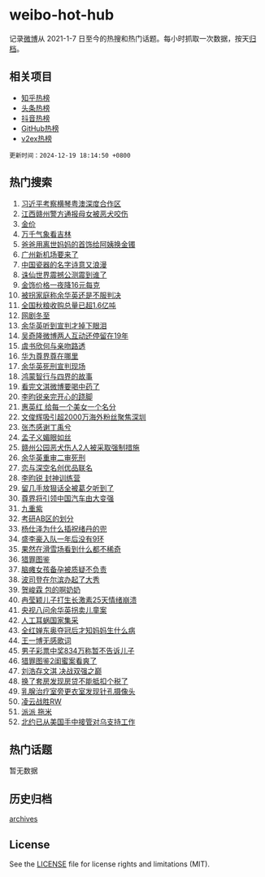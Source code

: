 # weibo-hot-hub

记录[微博](https://www.weibo.com)从 2021-1-7 日至今的热搜和热门话题。每小时抓取一次数据，按天[归档](archives)。

## 相关项目

- [知乎热榜](https://github.com/lonnyzhang423/zhihu-hot-hub)
- [头条热榜](https://github.com/lonnyzhang423/toutiao-hot-hub)
- [抖音热榜](https://github.com/lonnyzhang423/douyin-hot-hub)
- [GitHub热榜](https://github.com/lonnyzhang423/github-hot-hub)
- [v2ex热榜](https://github.com/lonnyzhang423/v2ex-hot-hub)


`更新时间：2024-12-19 18:14:50 +0800`

## 热门搜索

1. [习近平考察横琴粤澳深度合作区](https://m.weibo.cn/search?containerid=100103type%3D1%26t%3D10%26q%3D%23%E4%B9%A0%E8%BF%91%E5%B9%B3%E8%80%83%E5%AF%9F%E6%A8%AA%E7%90%B4%E7%B2%A4%E6%BE%B3%E6%B7%B1%E5%BA%A6%E5%90%88%E4%BD%9C%E5%8C%BA%23&stream_entry_id=51&isnewpage=1&extparam=seat%3D1%26cate%3D10103%26pos%3D0%26filter_type%3Drealtimehot%26q%3D%2523%25E4%25B9%25A0%25E8%25BF%2591%25E5%25B9%25B3%25E8%2580%2583%25E5%25AF%259F%25E6%25A8%25AA%25E7%2590%25B4%25E7%25B2%25A4%25E6%25BE%25B3%25E6%25B7%25B1%25E5%25BA%25A6%25E5%2590%2588%25E4%25BD%259C%25E5%258C%25BA%2523%26dgr%3D0%26stream_entry_id%3D51%26c_type%3D51%26display_time%3D1734603289%26pre_seqid%3D173460328901303689239145)
1. [江西赣州警方通报母女被恶犬咬伤](https://m.weibo.cn/search?containerid=100103type%3D1%26t%3D10%26q%3D%23%E6%B1%9F%E8%A5%BF%E8%B5%A3%E5%B7%9E%E8%AD%A6%E6%96%B9%E9%80%9A%E6%8A%A5%E6%AF%8D%E5%A5%B3%E8%A2%AB%E6%81%B6%E7%8A%AC%E5%92%AC%E4%BC%A4%23&stream_entry_id=31&isnewpage=1&extparam=seat%3D1%26cate%3D5001%26stream_entry_id%3D31%26lcate%3D5001%26band_rank%3D1%26realpos%3D1%26pos%3D0%26filter_type%3Drealtimehot%26q%3D%2523%25E6%25B1%259F%25E8%25A5%25BF%25E8%25B5%25A3%25E5%25B7%259E%25E8%25AD%25A6%25E6%2596%25B9%25E9%2580%259A%25E6%258A%25A5%25E6%25AF%258D%25E5%25A5%25B3%25E8%25A2%25AB%25E6%2581%25B6%25E7%258A%25AC%25E5%2592%25AC%25E4%25BC%25A4%2523%26dgr%3D0%26flag%3D1%26c_type%3D31%26display_time%3D1734603289%26pre_seqid%3D173460328901303689239145)
1. [金价](https://m.weibo.cn/search?containerid=100103type%3D1%26t%3D10%26q%3D%E9%87%91%E4%BB%B7&stream_entry_id=31&isnewpage=1&extparam=seat%3D1%26cate%3D5001%26stream_entry_id%3D31%26lcate%3D5001%26band_rank%3D2%26realpos%3D2%26pos%3D1%26filter_type%3Drealtimehot%26q%3D%25E9%2587%2591%25E4%25BB%25B7%26dgr%3D0%26flag%3D0%26c_type%3D31%26display_time%3D1734603289%26pre_seqid%3D173460328901303689239145)
1. [万千气象看吉林](https://m.weibo.cn/search?containerid=100103type%3D1%26t%3D10%26q%3D%23%E4%B8%87%E5%8D%83%E6%B0%94%E8%B1%A1%E7%9C%8B%E5%90%89%E6%9E%97%23&stream_entry_id=31&isnewpage=1&extparam=seat%3D1%26cate%3D5001%26stream_entry_id%3D31%26lcate%3D5001%26band_rank%3D3%26realpos%3D3%26pos%3D2%26filter_type%3Drealtimehot%26q%3D%2523%25E4%25B8%2587%25E5%258D%2583%25E6%25B0%2594%25E8%25B1%25A1%25E7%259C%258B%25E5%2590%2589%25E6%259E%2597%2523%26dgr%3D0%26flag%3D0%26c_type%3D31%26display_time%3D1734603289%26pre_seqid%3D173460328901303689239145)
1. [爸爸用离世妈妈的首饰给阿姨换金镯](https://m.weibo.cn/search?containerid=100103type%3D1%26t%3D10%26q%3D%23%E7%88%B8%E7%88%B8%E7%94%A8%E7%A6%BB%E4%B8%96%E5%A6%88%E5%A6%88%E7%9A%84%E9%A6%96%E9%A5%B0%E7%BB%99%E9%98%BF%E5%A7%A8%E6%8D%A2%E9%87%91%E9%95%AF%23&stream_entry_id=31&isnewpage=1&extparam=seat%3D1%26cate%3D5001%26stream_entry_id%3D31%26lcate%3D5001%26band_rank%3D4%26realpos%3D4%26pos%3D3%26filter_type%3Drealtimehot%26q%3D%2523%25E7%2588%25B8%25E7%2588%25B8%25E7%2594%25A8%25E7%25A6%25BB%25E4%25B8%2596%25E5%25A6%2588%25E5%25A6%2588%25E7%259A%2584%25E9%25A6%2596%25E9%25A5%25B0%25E7%25BB%2599%25E9%2598%25BF%25E5%25A7%25A8%25E6%258D%25A2%25E9%2587%2591%25E9%2595%25AF%2523%26dgr%3D0%26flag%3D2%26c_type%3D31%26display_time%3D1734603289%26pre_seqid%3D173460328901303689239145)
1. [广州新机场要来了](https://m.weibo.cn/search?containerid=100103type%3D1%26t%3D10%26q%3D%23%E5%B9%BF%E5%B7%9E%E6%96%B0%E6%9C%BA%E5%9C%BA%E8%A6%81%E6%9D%A5%E4%BA%86%23&stream_entry_id=31&isnewpage=1&extparam=seat%3D1%26cate%3D5001%26stream_entry_id%3D31%26lcate%3D5001%26band_rank%3D5%26realpos%3D5%26pos%3D4%26filter_type%3Drealtimehot%26q%3D%2523%25E5%25B9%25BF%25E5%25B7%259E%25E6%2596%25B0%25E6%259C%25BA%25E5%259C%25BA%25E8%25A6%2581%25E6%259D%25A5%25E4%25BA%2586%2523%26dgr%3D0%26flag%3D0%26c_type%3D31%26display_time%3D1734603289%26pre_seqid%3D173460328901303689239145)
1. [中国瓷器的名字诗意又浪漫](https://m.weibo.cn/search?containerid=100103type%3D1%26t%3D10%26q%3D%23%E4%B8%AD%E5%9B%BD%E7%93%B7%E5%99%A8%E7%9A%84%E5%90%8D%E5%AD%97%E8%AF%97%E6%84%8F%E5%8F%88%E6%B5%AA%E6%BC%AB%23&stream_entry_id=31&isnewpage=1&extparam=seat%3D1%26cate%3D5001%26stream_entry_id%3D31%26lcate%3D5001%26band_rank%3D6%26realpos%3D6%26pos%3D5%26filter_type%3Drealtimehot%26q%3D%2523%25E4%25B8%25AD%25E5%259B%25BD%25E7%2593%25B7%25E5%2599%25A8%25E7%259A%2584%25E5%2590%258D%25E5%25AD%2597%25E8%25AF%2597%25E6%2584%258F%25E5%258F%2588%25E6%25B5%25AA%25E6%25BC%25AB%2523%26dgr%3D0%26flag%3D1%26c_type%3D31%26display_time%3D1734603289%26pre_seqid%3D173460328901303689239145)
1. [诛仙世界震撼公测震到谁了](https://m.weibo.cn/search?containerid=100103type%3D1%26t%3D10%26q%3D%23%E8%AF%9B%E4%BB%99%E4%B8%96%E7%95%8C%E9%9C%87%E6%92%BC%E5%85%AC%E6%B5%8B%E9%9C%87%E5%88%B0%E8%B0%81%E4%BA%86%23&stream_entry_id=31&isnewpage=1&extparam=seat%3D1%26topic_ad%3D1%26band_rank%3D7%26stream_entry_id%3D31%26lcate%3D5001%26c_type%3D31%26is_ad_pos%3D1%26pos%3D6%26filter_type%3Drealtimehot%26q%3D%2523%25E8%25AF%259B%25E4%25BB%2599%25E4%25B8%2596%25E7%2595%258C%25E9%259C%2587%25E6%2592%25BC%25E5%2585%25AC%25E6%25B5%258B%25E9%259C%2587%25E5%2588%25B0%25E8%25B0%2581%25E4%25BA%2586%2523%26dgr%3D0%26cate%3D5001%26adid%3D268346%26display_time%3D1734603289%26pre_seqid%3D173460328901303689239145)
1. [金饰价格一夜降16元每克](https://m.weibo.cn/search?containerid=100103type%3D1%26t%3D10%26q%3D%23%E9%87%91%E9%A5%B0%E4%BB%B7%E6%A0%BC%E4%B8%80%E5%A4%9C%E9%99%8D16%E5%85%83%E6%AF%8F%E5%85%8B%23&stream_entry_id=31&isnewpage=1&extparam=seat%3D1%26cate%3D5001%26stream_entry_id%3D31%26lcate%3D5001%26band_rank%3D7%26realpos%3D7%26pos%3D7%26filter_type%3Drealtimehot%26q%3D%2523%25E9%2587%2591%25E9%25A5%25B0%25E4%25BB%25B7%25E6%25A0%25BC%25E4%25B8%2580%25E5%25A4%259C%25E9%2599%258D16%25E5%2585%2583%25E6%25AF%258F%25E5%2585%258B%2523%26dgr%3D0%26flag%3D0%26c_type%3D31%26display_time%3D1734603289%26pre_seqid%3D173460328901303689239145)
1. [被拐家庭称余华英还是不服判决](https://m.weibo.cn/search?containerid=100103type%3D1%26t%3D10%26q%3D%23%E8%A2%AB%E6%8B%90%E5%AE%B6%E5%BA%AD%E7%A7%B0%E4%BD%99%E5%8D%8E%E8%8B%B1%E8%BF%98%E6%98%AF%E4%B8%8D%E6%9C%8D%E5%88%A4%E5%86%B3%23&stream_entry_id=31&isnewpage=1&extparam=seat%3D1%26cate%3D5001%26stream_entry_id%3D31%26lcate%3D5001%26band_rank%3D8%26realpos%3D8%26pos%3D8%26filter_type%3Drealtimehot%26q%3D%2523%25E8%25A2%25AB%25E6%258B%2590%25E5%25AE%25B6%25E5%25BA%25AD%25E7%25A7%25B0%25E4%25BD%2599%25E5%258D%258E%25E8%258B%25B1%25E8%25BF%2598%25E6%2598%25AF%25E4%25B8%258D%25E6%259C%258D%25E5%2588%25A4%25E5%2586%25B3%2523%26dgr%3D0%26flag%3D1%26c_type%3D31%26display_time%3D1734603289%26pre_seqid%3D173460328901303689239145)
1. [全国秋粮收购总量已超1.6亿吨](https://m.weibo.cn/search?containerid=100103type%3D1%26t%3D10%26q%3D%23%E5%85%A8%E5%9B%BD%E7%A7%8B%E7%B2%AE%E6%94%B6%E8%B4%AD%E6%80%BB%E9%87%8F%E5%B7%B2%E8%B6%851.6%E4%BA%BF%E5%90%A8%23&stream_entry_id=31&isnewpage=1&extparam=seat%3D1%26cate%3D5001%26stream_entry_id%3D31%26lcate%3D5001%26band_rank%3D9%26realpos%3D9%26pos%3D9%26filter_type%3Drealtimehot%26q%3D%2523%25E5%2585%25A8%25E5%259B%25BD%25E7%25A7%258B%25E7%25B2%25AE%25E6%2594%25B6%25E8%25B4%25AD%25E6%2580%25BB%25E9%2587%258F%25E5%25B7%25B2%25E8%25B6%25851.6%25E4%25BA%25BF%25E5%2590%25A8%2523%26dgr%3D0%26flag%3D1%26c_type%3D31%26display_time%3D1734603289%26pre_seqid%3D173460328901303689239145)
1. [网剧冬至](https://m.weibo.cn/search?containerid=100103type%3D1%26t%3D10%26q%3D%E7%BD%91%E5%89%A7%E5%86%AC%E8%87%B3&stream_entry_id=31&isnewpage=1&extparam=seat%3D1%26cate%3D5001%26stream_entry_id%3D31%26lcate%3D5001%26band_rank%3D10%26realpos%3D10%26pos%3D10%26filter_type%3Drealtimehot%26q%3D%25E7%25BD%2591%25E5%2589%25A7%25E5%2586%25AC%25E8%2587%25B3%26dgr%3D0%26flag%3D0%26c_type%3D31%26display_time%3D1734603289%26pre_seqid%3D173460328901303689239145)
1. [余华英听到宣判才掉下眼泪](https://m.weibo.cn/search?containerid=100103type%3D1%26t%3D10%26q%3D%23%E4%BD%99%E5%8D%8E%E8%8B%B1%E5%90%AC%E5%88%B0%E5%AE%A3%E5%88%A4%E6%89%8D%E6%8E%89%E4%B8%8B%E7%9C%BC%E6%B3%AA%23&stream_entry_id=31&isnewpage=1&extparam=seat%3D1%26cate%3D5001%26stream_entry_id%3D31%26lcate%3D5001%26band_rank%3D11%26realpos%3D11%26pos%3D11%26filter_type%3Drealtimehot%26q%3D%2523%25E4%25BD%2599%25E5%258D%258E%25E8%258B%25B1%25E5%2590%25AC%25E5%2588%25B0%25E5%25AE%25A3%25E5%2588%25A4%25E6%2589%258D%25E6%258E%2589%25E4%25B8%258B%25E7%259C%25BC%25E6%25B3%25AA%2523%26dgr%3D0%26flag%3D2%26c_type%3D31%26display_time%3D1734603289%26pre_seqid%3D173460328901303689239145)
1. [吴奇隆微博两人互动还停留在19年](https://m.weibo.cn/search?containerid=100103type%3D1%26t%3D10%26q%3D%23%E5%90%B4%E5%A5%87%E9%9A%86%E5%BE%AE%E5%8D%9A%E4%B8%A4%E4%BA%BA%E4%BA%92%E5%8A%A8%E8%BF%98%E5%81%9C%E7%95%99%E5%9C%A819%E5%B9%B4%23&stream_entry_id=31&isnewpage=1&extparam=seat%3D1%26cate%3D5001%26stream_entry_id%3D31%26lcate%3D5001%26band_rank%3D12%26realpos%3D12%26pos%3D12%26filter_type%3Drealtimehot%26q%3D%2523%25E5%2590%25B4%25E5%25A5%2587%25E9%259A%2586%25E5%25BE%25AE%25E5%258D%259A%25E4%25B8%25A4%25E4%25BA%25BA%25E4%25BA%2592%25E5%258A%25A8%25E8%25BF%2598%25E5%2581%259C%25E7%2595%2599%25E5%259C%25A819%25E5%25B9%25B4%2523%26dgr%3D0%26flag%3D2%26c_type%3D31%26display_time%3D1734603289%26pre_seqid%3D173460328901303689239145)
1. [虞书欣何与亲吻路透](https://m.weibo.cn/search?containerid=100103type%3D1%26t%3D10%26q%3D%23%E8%99%9E%E4%B9%A6%E6%AC%A3%E4%BD%95%E4%B8%8E%E4%BA%B2%E5%90%BB%E8%B7%AF%E9%80%8F%23&stream_entry_id=31&isnewpage=1&extparam=seat%3D1%26cate%3D5001%26stream_entry_id%3D31%26lcate%3D5001%26band_rank%3D13%26realpos%3D13%26pos%3D13%26filter_type%3Drealtimehot%26q%3D%2523%25E8%2599%259E%25E4%25B9%25A6%25E6%25AC%25A3%25E4%25BD%2595%25E4%25B8%258E%25E4%25BA%25B2%25E5%2590%25BB%25E8%25B7%25AF%25E9%2580%258F%2523%26dgr%3D0%26flag%3D1%26c_type%3D31%26display_time%3D1734603289%26pre_seqid%3D173460328901303689239145)
1. [华为尊界尊在哪里](https://m.weibo.cn/search?containerid=100103type%3D1%26t%3D10%26q%3D%23%E5%8D%8E%E4%B8%BA%E5%B0%8A%E7%95%8C%E5%B0%8A%E5%9C%A8%E5%93%AA%E9%87%8C%23&stream_entry_id=31&isnewpage=1&extparam=seat%3D1%26band_rank%3D14%26c_type%3D31%26stream_entry_id%3D31%26lcate%3D5001%26cate%3D5001%26realpos%3D14%26pos%3D14%26filter_type%3Drealtimehot%26q%3D%2523%25E5%258D%258E%25E4%25B8%25BA%25E5%25B0%258A%25E7%2595%258C%25E5%25B0%258A%25E5%259C%25A8%25E5%2593%25AA%25E9%2587%258C%2523%26dgr%3D0%26flag%3D0%26adid%3D268997%26display_time%3D1734603289%26pre_seqid%3D173460328901303689239145)
1. [余华英死刑宣判现场](https://m.weibo.cn/search?containerid=100103type%3D1%26t%3D10%26q%3D%23%E4%BD%99%E5%8D%8E%E8%8B%B1%E6%AD%BB%E5%88%91%E5%AE%A3%E5%88%A4%E7%8E%B0%E5%9C%BA%23&stream_entry_id=31&isnewpage=1&extparam=seat%3D1%26cate%3D5001%26stream_entry_id%3D31%26lcate%3D5001%26band_rank%3D15%26realpos%3D15%26pos%3D15%26filter_type%3Drealtimehot%26q%3D%2523%25E4%25BD%2599%25E5%258D%258E%25E8%258B%25B1%25E6%25AD%25BB%25E5%2588%2591%25E5%25AE%25A3%25E5%2588%25A4%25E7%258E%25B0%25E5%259C%25BA%2523%26dgr%3D0%26flag%3D0%26c_type%3D31%26display_time%3D1734603289%26pre_seqid%3D173460328901303689239145)
1. [鸿蒙智行与四界的故事](https://m.weibo.cn/search?containerid=100103type%3D1%26t%3D10%26q%3D%23%E9%B8%BF%E8%92%99%E6%99%BA%E8%A1%8C%E4%B8%8E%E5%9B%9B%E7%95%8C%E7%9A%84%E6%95%85%E4%BA%8B%23&stream_entry_id=31&isnewpage=1&extparam=seat%3D1%26band_rank%3D16%26c_type%3D31%26stream_entry_id%3D31%26lcate%3D5001%26cate%3D5001%26realpos%3D16%26pos%3D16%26filter_type%3Drealtimehot%26q%3D%2523%25E9%25B8%25BF%25E8%2592%2599%25E6%2599%25BA%25E8%25A1%258C%25E4%25B8%258E%25E5%259B%259B%25E7%2595%258C%25E7%259A%2584%25E6%2595%2585%25E4%25BA%258B%2523%26dgr%3D0%26flag%3D0%26adid%3D269000%26display_time%3D1734603289%26pre_seqid%3D173460328901303689239145)
1. [看完文淇微博要喝中药了](https://m.weibo.cn/search?containerid=100103type%3D1%26t%3D10%26q%3D%E7%9C%8B%E5%AE%8C%E6%96%87%E6%B7%87%E5%BE%AE%E5%8D%9A%E8%A6%81%E5%96%9D%E4%B8%AD%E8%8D%AF%E4%BA%86&stream_entry_id=31&isnewpage=1&extparam=seat%3D1%26cate%3D5001%26stream_entry_id%3D31%26lcate%3D5001%26band_rank%3D17%26realpos%3D17%26pos%3D17%26filter_type%3Drealtimehot%26q%3D%25E7%259C%258B%25E5%25AE%258C%25E6%2596%2587%25E6%25B7%2587%25E5%25BE%25AE%25E5%258D%259A%25E8%25A6%2581%25E5%2596%259D%25E4%25B8%25AD%25E8%258D%25AF%25E4%25BA%2586%26dgr%3D0%26flag%3D1%26c_type%3D31%26display_time%3D1734603289%26pre_seqid%3D173460328901303689239145)
1. [李昀锐亲完开心的跷脚](https://m.weibo.cn/search?containerid=100103type%3D1%26t%3D10%26q%3D%23%E6%9D%8E%E6%98%80%E9%94%90%E4%BA%B2%E5%AE%8C%E5%BC%80%E5%BF%83%E7%9A%84%E8%B7%B7%E8%84%9A%23&stream_entry_id=31&isnewpage=1&extparam=seat%3D1%26cate%3D5001%26stream_entry_id%3D31%26lcate%3D5001%26band_rank%3D18%26realpos%3D18%26pos%3D18%26filter_type%3Drealtimehot%26q%3D%2523%25E6%259D%258E%25E6%2598%2580%25E9%2594%2590%25E4%25BA%25B2%25E5%25AE%258C%25E5%25BC%2580%25E5%25BF%2583%25E7%259A%2584%25E8%25B7%25B7%25E8%2584%259A%2523%26dgr%3D0%26flag%3D0%26c_type%3D31%26display_time%3D1734603289%26pre_seqid%3D173460328901303689239145)
1. [惠英红 给每一个美女一个名分](https://m.weibo.cn/search?containerid=100103type%3D1%26t%3D10%26q%3D%E6%83%A0%E8%8B%B1%E7%BA%A2+%E7%BB%99%E6%AF%8F%E4%B8%80%E4%B8%AA%E7%BE%8E%E5%A5%B3%E4%B8%80%E4%B8%AA%E5%90%8D%E5%88%86&stream_entry_id=31&isnewpage=1&extparam=seat%3D1%26cate%3D5001%26stream_entry_id%3D31%26lcate%3D5001%26band_rank%3D19%26realpos%3D19%26pos%3D19%26filter_type%3Drealtimehot%26q%3D%25E6%2583%25A0%25E8%258B%25B1%25E7%25BA%25A2%2520%25E7%25BB%2599%25E6%25AF%258F%25E4%25B8%2580%25E4%25B8%25AA%25E7%25BE%258E%25E5%25A5%25B3%25E4%25B8%2580%25E4%25B8%25AA%25E5%2590%258D%25E5%2588%2586%26dgr%3D0%26flag%3D1%26c_type%3D31%26display_time%3D1734603289%26pre_seqid%3D173460328901303689239145)
1. [文俊辉吸引超2000万海外粉丝聚焦深圳](https://m.weibo.cn/search?containerid=100103type%3D1%26t%3D10%26q%3D%23%E6%96%87%E4%BF%8A%E8%BE%89%E5%90%B8%E5%BC%95%E8%B6%852000%E4%B8%87%E6%B5%B7%E5%A4%96%E7%B2%89%E4%B8%9D%E8%81%9A%E7%84%A6%E6%B7%B1%E5%9C%B3%23&stream_entry_id=31&isnewpage=1&extparam=seat%3D1%26cate%3D5001%26stream_entry_id%3D31%26lcate%3D5001%26band_rank%3D20%26realpos%3D20%26pos%3D20%26filter_type%3Drealtimehot%26q%3D%2523%25E6%2596%2587%25E4%25BF%258A%25E8%25BE%2589%25E5%2590%25B8%25E5%25BC%2595%25E8%25B6%25852000%25E4%25B8%2587%25E6%25B5%25B7%25E5%25A4%2596%25E7%25B2%2589%25E4%25B8%259D%25E8%2581%259A%25E7%2584%25A6%25E6%25B7%25B1%25E5%259C%25B3%2523%26dgr%3D0%26flag%3D1%26c_type%3D31%26display_time%3D1734603289%26pre_seqid%3D173460328901303689239145)
1. [张杰感谢丁禹兮](https://m.weibo.cn/search?containerid=100103type%3D1%26t%3D10%26q%3D%23%E5%BC%A0%E6%9D%B0%E6%84%9F%E8%B0%A2%E4%B8%81%E7%A6%B9%E5%85%AE%23&stream_entry_id=31&isnewpage=1&extparam=seat%3D1%26cate%3D5001%26stream_entry_id%3D31%26lcate%3D5001%26band_rank%3D21%26realpos%3D21%26pos%3D21%26filter_type%3Drealtimehot%26q%3D%2523%25E5%25BC%25A0%25E6%259D%25B0%25E6%2584%259F%25E8%25B0%25A2%25E4%25B8%2581%25E7%25A6%25B9%25E5%2585%25AE%2523%26dgr%3D0%26flag%3D0%26c_type%3D31%26display_time%3D1734603289%26pre_seqid%3D173460328901303689239145)
1. [孟子义媚眼如丝](https://m.weibo.cn/search?containerid=100103type%3D1%26t%3D10%26q%3D%E5%AD%9F%E5%AD%90%E4%B9%89%E5%AA%9A%E7%9C%BC%E5%A6%82%E4%B8%9D&stream_entry_id=31&isnewpage=1&extparam=seat%3D1%26cate%3D5001%26stream_entry_id%3D31%26lcate%3D5001%26band_rank%3D22%26realpos%3D22%26pos%3D22%26filter_type%3Drealtimehot%26q%3D%25E5%25AD%259F%25E5%25AD%2590%25E4%25B9%2589%25E5%25AA%259A%25E7%259C%25BC%25E5%25A6%2582%25E4%25B8%259D%26dgr%3D0%26flag%3D1%26c_type%3D31%26display_time%3D1734603289%26pre_seqid%3D173460328901303689239145)
1. [赣州公园恶犬伤人2人被采取强制措施](https://m.weibo.cn/search?containerid=100103type%3D1%26t%3D10%26q%3D%23%E8%B5%A3%E5%B7%9E%E5%85%AC%E5%9B%AD%E6%81%B6%E7%8A%AC%E4%BC%A4%E4%BA%BA2%E4%BA%BA%E8%A2%AB%E9%87%87%E5%8F%96%E5%BC%BA%E5%88%B6%E6%8E%AA%E6%96%BD%23&stream_entry_id=31&isnewpage=1&extparam=seat%3D1%26cate%3D5001%26stream_entry_id%3D31%26lcate%3D5001%26band_rank%3D23%26realpos%3D23%26pos%3D23%26filter_type%3Drealtimehot%26q%3D%2523%25E8%25B5%25A3%25E5%25B7%259E%25E5%2585%25AC%25E5%259B%25AD%25E6%2581%25B6%25E7%258A%25AC%25E4%25BC%25A4%25E4%25BA%25BA2%25E4%25BA%25BA%25E8%25A2%25AB%25E9%2587%2587%25E5%258F%2596%25E5%25BC%25BA%25E5%2588%25B6%25E6%258E%25AA%25E6%2596%25BD%2523%26dgr%3D0%26flag%3D1%26c_type%3D31%26display_time%3D1734603289%26pre_seqid%3D173460328901303689239145)
1. [余华英重审二审死刑](https://m.weibo.cn/search?containerid=100103type%3D1%26t%3D10%26q%3D%23%E4%BD%99%E5%8D%8E%E8%8B%B1%E9%87%8D%E5%AE%A1%E4%BA%8C%E5%AE%A1%E6%AD%BB%E5%88%91%23&stream_entry_id=31&isnewpage=1&extparam=seat%3D1%26cate%3D5001%26stream_entry_id%3D31%26lcate%3D5001%26band_rank%3D24%26realpos%3D24%26pos%3D24%26filter_type%3Drealtimehot%26q%3D%2523%25E4%25BD%2599%25E5%258D%258E%25E8%258B%25B1%25E9%2587%258D%25E5%25AE%25A1%25E4%25BA%258C%25E5%25AE%25A1%25E6%25AD%25BB%25E5%2588%2591%2523%26dgr%3D0%26flag%3D0%26c_type%3D31%26display_time%3D1734603289%26pre_seqid%3D173460328901303689239145)
1. [恋与深空名创优品联名](https://m.weibo.cn/search?containerid=100103type%3D1%26t%3D10%26q%3D%23%E6%81%8B%E4%B8%8E%E6%B7%B1%E7%A9%BA%E5%90%8D%E5%88%9B%E4%BC%98%E5%93%81%E8%81%94%E5%90%8D%23&stream_entry_id=31&isnewpage=1&extparam=seat%3D1%26cate%3D5001%26stream_entry_id%3D31%26lcate%3D5001%26band_rank%3D25%26realpos%3D25%26pos%3D25%26filter_type%3Drealtimehot%26q%3D%2523%25E6%2581%258B%25E4%25B8%258E%25E6%25B7%25B1%25E7%25A9%25BA%25E5%2590%258D%25E5%2588%259B%25E4%25BC%2598%25E5%2593%2581%25E8%2581%2594%25E5%2590%258D%2523%26dgr%3D0%26flag%3D1%26c_type%3D31%26display_time%3D1734603289%26pre_seqid%3D173460328901303689239145)
1. [李昀锐 封神训练营](https://m.weibo.cn/search?containerid=100103type%3D1%26t%3D10%26q%3D%E6%9D%8E%E6%98%80%E9%94%90+%E5%B0%81%E7%A5%9E%E8%AE%AD%E7%BB%83%E8%90%A5&stream_entry_id=31&isnewpage=1&extparam=seat%3D1%26cate%3D5001%26stream_entry_id%3D31%26lcate%3D5001%26band_rank%3D26%26realpos%3D26%26pos%3D26%26filter_type%3Drealtimehot%26q%3D%25E6%259D%258E%25E6%2598%2580%25E9%2594%2590%2520%25E5%25B0%2581%25E7%25A5%259E%25E8%25AE%25AD%25E7%25BB%2583%25E8%2590%25A5%26dgr%3D0%26flag%3D0%26c_type%3D31%26display_time%3D1734603289%26pre_seqid%3D173460328901303689239145)
1. [留几手放狠话全被葛夕听到了](https://m.weibo.cn/search?containerid=100103type%3D1%26t%3D10%26q%3D%23%E7%95%99%E5%87%A0%E6%89%8B%E6%94%BE%E7%8B%A0%E8%AF%9D%E5%85%A8%E8%A2%AB%E8%91%9B%E5%A4%95%E5%90%AC%E5%88%B0%E4%BA%86%23&stream_entry_id=31&isnewpage=1&extparam=seat%3D1%26cate%3D5001%26stream_entry_id%3D31%26lcate%3D5001%26band_rank%3D27%26realpos%3D27%26pos%3D27%26filter_type%3Drealtimehot%26q%3D%2523%25E7%2595%2599%25E5%2587%25A0%25E6%2589%258B%25E6%2594%25BE%25E7%258B%25A0%25E8%25AF%259D%25E5%2585%25A8%25E8%25A2%25AB%25E8%2591%259B%25E5%25A4%2595%25E5%2590%25AC%25E5%2588%25B0%25E4%25BA%2586%2523%26dgr%3D0%26flag%3D0%26c_type%3D31%26display_time%3D1734603289%26pre_seqid%3D173460328901303689239145)
1. [尊界将引领中国汽车由大变强](https://m.weibo.cn/search?containerid=100103type%3D1%26t%3D10%26q%3D%23%E5%B0%8A%E7%95%8C%E5%B0%86%E5%BC%95%E9%A2%86%E4%B8%AD%E5%9B%BD%E6%B1%BD%E8%BD%A6%E7%94%B1%E5%A4%A7%E5%8F%98%E5%BC%BA%23&stream_entry_id=31&isnewpage=1&extparam=seat%3D1%26band_rank%3D28%26c_type%3D31%26stream_entry_id%3D31%26lcate%3D5001%26cate%3D5001%26realpos%3D28%26pos%3D28%26filter_type%3Drealtimehot%26q%3D%2523%25E5%25B0%258A%25E7%2595%258C%25E5%25B0%2586%25E5%25BC%2595%25E9%25A2%2586%25E4%25B8%25AD%25E5%259B%25BD%25E6%25B1%25BD%25E8%25BD%25A6%25E7%2594%25B1%25E5%25A4%25A7%25E5%258F%2598%25E5%25BC%25BA%2523%26dgr%3D0%26flag%3D0%26adid%3D268999%26display_time%3D1734603289%26pre_seqid%3D173460328901303689239145)
1. [九重紫](https://m.weibo.cn/search?containerid=100103type%3D1%26t%3D10%26q%3D%E4%B9%9D%E9%87%8D%E7%B4%AB&stream_entry_id=31&isnewpage=1&extparam=seat%3D1%26cate%3D5001%26stream_entry_id%3D31%26lcate%3D5001%26band_rank%3D29%26realpos%3D29%26pos%3D29%26filter_type%3Drealtimehot%26q%3D%25E4%25B9%259D%25E9%2587%258D%25E7%25B4%25AB%26dgr%3D0%26flag%3D1%26c_type%3D31%26display_time%3D1734603289%26pre_seqid%3D173460328901303689239145)
1. [考研AB区的划分](https://m.weibo.cn/search?containerid=100103type%3D1%26t%3D10%26q%3D%23%E8%80%83%E7%A0%94AB%E5%8C%BA%E7%9A%84%E5%88%92%E5%88%86%23&stream_entry_id=31&isnewpage=1&extparam=seat%3D1%26cate%3D5001%26stream_entry_id%3D31%26lcate%3D5001%26band_rank%3D30%26realpos%3D30%26pos%3D30%26filter_type%3Drealtimehot%26q%3D%2523%25E8%2580%2583%25E7%25A0%2594AB%25E5%258C%25BA%25E7%259A%2584%25E5%2588%2592%25E5%2588%2586%2523%26dgr%3D0%26flag%3D1%26c_type%3D31%26display_time%3D1734603289%26pre_seqid%3D173460328901303689239145)
1. [杨仕泽为什么插祝绪丹的兜](https://m.weibo.cn/search?containerid=100103type%3D1%26t%3D10%26q%3D%23%E6%9D%A8%E4%BB%95%E6%B3%BD%E4%B8%BA%E4%BB%80%E4%B9%88%E6%8F%92%E7%A5%9D%E7%BB%AA%E4%B8%B9%E7%9A%84%E5%85%9C%23&stream_entry_id=31&isnewpage=1&extparam=seat%3D1%26cate%3D5001%26stream_entry_id%3D31%26lcate%3D5001%26band_rank%3D31%26realpos%3D31%26pos%3D31%26filter_type%3Drealtimehot%26q%3D%2523%25E6%259D%25A8%25E4%25BB%2595%25E6%25B3%25BD%25E4%25B8%25BA%25E4%25BB%2580%25E4%25B9%2588%25E6%258F%2592%25E7%25A5%259D%25E7%25BB%25AA%25E4%25B8%25B9%25E7%259A%2584%25E5%2585%259C%2523%26dgr%3D0%26flag%3D0%26c_type%3D31%26display_time%3D1734603289%26pre_seqid%3D173460328901303689239145)
1. [盛李豪入队一年后没有9环](https://m.weibo.cn/search?containerid=100103type%3D1%26t%3D10%26q%3D%23%E7%9B%9B%E6%9D%8E%E8%B1%AA%E5%85%A5%E9%98%9F%E4%B8%80%E5%B9%B4%E5%90%8E%E6%B2%A1%E6%9C%899%E7%8E%AF%23&stream_entry_id=31&isnewpage=1&extparam=seat%3D1%26cate%3D5001%26stream_entry_id%3D31%26lcate%3D5001%26band_rank%3D32%26realpos%3D32%26pos%3D32%26filter_type%3Drealtimehot%26q%3D%2523%25E7%259B%259B%25E6%259D%258E%25E8%25B1%25AA%25E5%2585%25A5%25E9%2598%259F%25E4%25B8%2580%25E5%25B9%25B4%25E5%2590%258E%25E6%25B2%25A1%25E6%259C%25899%25E7%258E%25AF%2523%26dgr%3D0%26flag%3D1%26c_type%3D31%26display_time%3D1734603289%26pre_seqid%3D173460328901303689239145)
1. [果然在滑雪场看到什么都不稀奇](https://m.weibo.cn/search?containerid=100103type%3D1%26t%3D10%26q%3D%23%E6%9E%9C%E7%84%B6%E5%9C%A8%E6%BB%91%E9%9B%AA%E5%9C%BA%E7%9C%8B%E5%88%B0%E4%BB%80%E4%B9%88%E9%83%BD%E4%B8%8D%E7%A8%80%E5%A5%87%23&stream_entry_id=31&isnewpage=1&extparam=seat%3D1%26cate%3D5001%26stream_entry_id%3D31%26lcate%3D5001%26band_rank%3D33%26realpos%3D33%26pos%3D33%26filter_type%3Drealtimehot%26q%3D%2523%25E6%259E%259C%25E7%2584%25B6%25E5%259C%25A8%25E6%25BB%2591%25E9%259B%25AA%25E5%259C%25BA%25E7%259C%258B%25E5%2588%25B0%25E4%25BB%2580%25E4%25B9%2588%25E9%2583%25BD%25E4%25B8%258D%25E7%25A8%2580%25E5%25A5%2587%2523%26dgr%3D0%26flag%3D1%26c_type%3D31%26display_time%3D1734603289%26pre_seqid%3D173460328901303689239145)
1. [猎罪图鉴](https://m.weibo.cn/search?containerid=100103type%3D1%26t%3D10%26q%3D%E7%8C%8E%E7%BD%AA%E5%9B%BE%E9%89%B4&stream_entry_id=31&isnewpage=1&extparam=seat%3D1%26cate%3D5001%26stream_entry_id%3D31%26lcate%3D5001%26band_rank%3D34%26realpos%3D34%26pos%3D34%26filter_type%3Drealtimehot%26q%3D%25E7%258C%258E%25E7%25BD%25AA%25E5%259B%25BE%25E9%2589%25B4%26dgr%3D0%26flag%3D1%26c_type%3D31%26display_time%3D1734603289%26pre_seqid%3D173460328901303689239145)
1. [脑瘫女孩备孕被质疑不负责](https://m.weibo.cn/search?containerid=100103type%3D1%26t%3D10%26q%3D%23%E8%84%91%E7%98%AB%E5%A5%B3%E5%AD%A9%E5%A4%87%E5%AD%95%E8%A2%AB%E8%B4%A8%E7%96%91%E4%B8%8D%E8%B4%9F%E8%B4%A3%23&stream_entry_id=31&isnewpage=1&extparam=seat%3D1%26cate%3D5001%26stream_entry_id%3D31%26lcate%3D5001%26band_rank%3D35%26realpos%3D35%26pos%3D35%26filter_type%3Drealtimehot%26q%3D%2523%25E8%2584%2591%25E7%2598%25AB%25E5%25A5%25B3%25E5%25AD%25A9%25E5%25A4%2587%25E5%25AD%2595%25E8%25A2%25AB%25E8%25B4%25A8%25E7%2596%2591%25E4%25B8%258D%25E8%25B4%259F%25E8%25B4%25A3%2523%26dgr%3D0%26flag%3D0%26c_type%3D31%26display_time%3D1734603289%26pre_seqid%3D173460328901303689239145)
1. [波司登在尔滨办起了大秀](https://m.weibo.cn/search?containerid=100103type%3D1%26t%3D10%26q%3D%23%E6%B3%A2%E5%8F%B8%E7%99%BB%E5%9C%A8%E5%B0%94%E6%BB%A8%E5%8A%9E%E8%B5%B7%E4%BA%86%E5%A4%A7%E7%A7%80%23&stream_entry_id=31&isnewpage=1&extparam=seat%3D1%26band_rank%3D36%26c_type%3D31%26stream_entry_id%3D31%26lcate%3D5001%26cate%3D5001%26realpos%3D36%26pos%3D36%26filter_type%3Drealtimehot%26q%3D%2523%25E6%25B3%25A2%25E5%258F%25B8%25E7%2599%25BB%25E5%259C%25A8%25E5%25B0%2594%25E6%25BB%25A8%25E5%258A%259E%25E8%25B5%25B7%25E4%25BA%2586%25E5%25A4%25A7%25E7%25A7%2580%2523%26dgr%3D0%26flag%3D0%26adid%3D267770%26display_time%3D1734603289%26pre_seqid%3D173460328901303689239145)
1. [贺峻霖 包的啊奶奶](https://m.weibo.cn/search?containerid=100103type%3D1%26t%3D10%26q%3D%E8%B4%BA%E5%B3%BB%E9%9C%96+%E5%8C%85%E7%9A%84%E5%95%8A%E5%A5%B6%E5%A5%B6&stream_entry_id=31&isnewpage=1&extparam=seat%3D1%26cate%3D5001%26stream_entry_id%3D31%26lcate%3D5001%26band_rank%3D37%26realpos%3D37%26pos%3D37%26filter_type%3Drealtimehot%26q%3D%25E8%25B4%25BA%25E5%25B3%25BB%25E9%259C%2596%2520%25E5%258C%2585%25E7%259A%2584%25E5%2595%258A%25E5%25A5%25B6%25E5%25A5%25B6%26dgr%3D0%26flag%3D1%26c_type%3D31%26display_time%3D1734603289%26pre_seqid%3D173460328901303689239145)
1. [冉莹颖儿子打生长激素25天情绪崩溃](https://m.weibo.cn/search?containerid=100103type%3D1%26t%3D10%26q%3D%23%E5%86%89%E8%8E%B9%E9%A2%96%E5%84%BF%E5%AD%90%E6%89%93%E7%94%9F%E9%95%BF%E6%BF%80%E7%B4%A025%E5%A4%A9%E6%83%85%E7%BB%AA%E5%B4%A9%E6%BA%83%23&stream_entry_id=31&isnewpage=1&extparam=seat%3D1%26cate%3D5001%26stream_entry_id%3D31%26lcate%3D5001%26band_rank%3D38%26realpos%3D38%26pos%3D38%26filter_type%3Drealtimehot%26q%3D%2523%25E5%2586%2589%25E8%258E%25B9%25E9%25A2%2596%25E5%2584%25BF%25E5%25AD%2590%25E6%2589%2593%25E7%2594%259F%25E9%2595%25BF%25E6%25BF%2580%25E7%25B4%25A025%25E5%25A4%25A9%25E6%2583%2585%25E7%25BB%25AA%25E5%25B4%25A9%25E6%25BA%2583%2523%26dgr%3D0%26flag%3D0%26c_type%3D31%26display_time%3D1734603289%26pre_seqid%3D173460328901303689239145)
1. [央视八问余华英拐卖儿童案](https://m.weibo.cn/search?containerid=100103type%3D1%26t%3D10%26q%3D%23%E5%A4%AE%E8%A7%86%E5%85%AB%E9%97%AE%E4%BD%99%E5%8D%8E%E8%8B%B1%E6%8B%90%E5%8D%96%E5%84%BF%E7%AB%A5%E6%A1%88%23&stream_entry_id=31&isnewpage=1&extparam=seat%3D1%26cate%3D5001%26stream_entry_id%3D31%26lcate%3D5001%26band_rank%3D39%26realpos%3D39%26pos%3D39%26filter_type%3Drealtimehot%26q%3D%2523%25E5%25A4%25AE%25E8%25A7%2586%25E5%2585%25AB%25E9%2597%25AE%25E4%25BD%2599%25E5%258D%258E%25E8%258B%25B1%25E6%258B%2590%25E5%258D%2596%25E5%2584%25BF%25E7%25AB%25A5%25E6%25A1%2588%2523%26dgr%3D0%26flag%3D1%26c_type%3D31%26display_time%3D1734603289%26pre_seqid%3D173460328901303689239145)
1. [人工耳蜗国家集采](https://m.weibo.cn/search?containerid=100103type%3D1%26t%3D10%26q%3D%23%E4%BA%BA%E5%B7%A5%E8%80%B3%E8%9C%97%E5%9B%BD%E5%AE%B6%E9%9B%86%E9%87%87%23&stream_entry_id=31&isnewpage=1&extparam=seat%3D1%26cate%3D5001%26stream_entry_id%3D31%26lcate%3D5001%26band_rank%3D40%26realpos%3D40%26pos%3D40%26filter_type%3Drealtimehot%26q%3D%2523%25E4%25BA%25BA%25E5%25B7%25A5%25E8%2580%25B3%25E8%259C%2597%25E5%259B%25BD%25E5%25AE%25B6%25E9%259B%2586%25E9%2587%2587%2523%26dgr%3D0%26flag%3D0%26c_type%3D31%26display_time%3D1734603289%26pre_seqid%3D173460328901303689239145)
1. [全红婵东奥夺冠后才知妈妈生什么病](https://m.weibo.cn/search?containerid=100103type%3D1%26t%3D10%26q%3D%23%E5%85%A8%E7%BA%A2%E5%A9%B5%E4%B8%9C%E5%A5%A5%E5%A4%BA%E5%86%A0%E5%90%8E%E6%89%8D%E7%9F%A5%E5%A6%88%E5%A6%88%E7%94%9F%E4%BB%80%E4%B9%88%E7%97%85%23&stream_entry_id=31&isnewpage=1&extparam=seat%3D1%26cate%3D5001%26stream_entry_id%3D31%26lcate%3D5001%26band_rank%3D41%26realpos%3D41%26pos%3D41%26filter_type%3Drealtimehot%26q%3D%2523%25E5%2585%25A8%25E7%25BA%25A2%25E5%25A9%25B5%25E4%25B8%259C%25E5%25A5%25A5%25E5%25A4%25BA%25E5%2586%25A0%25E5%2590%258E%25E6%2589%258D%25E7%259F%25A5%25E5%25A6%2588%25E5%25A6%2588%25E7%2594%259F%25E4%25BB%2580%25E4%25B9%2588%25E7%2597%2585%2523%26dgr%3D0%26flag%3D0%26c_type%3D31%26display_time%3D1734603289%26pre_seqid%3D173460328901303689239145)
1. [王一博无感歌词](https://m.weibo.cn/search?containerid=100103type%3D1%26t%3D10%26q%3D%E7%8E%8B%E4%B8%80%E5%8D%9A%E6%97%A0%E6%84%9F%E6%AD%8C%E8%AF%8D&stream_entry_id=31&isnewpage=1&extparam=seat%3D1%26cate%3D5001%26stream_entry_id%3D31%26lcate%3D5001%26band_rank%3D42%26realpos%3D42%26pos%3D42%26filter_type%3Drealtimehot%26q%3D%25E7%258E%258B%25E4%25B8%2580%25E5%258D%259A%25E6%2597%25A0%25E6%2584%259F%25E6%25AD%258C%25E8%25AF%258D%26dgr%3D0%26flag%3D1%26c_type%3D31%26display_time%3D1734603289%26pre_seqid%3D173460328901303689239145)
1. [男子彩票中奖834万称暂不告诉儿子](https://m.weibo.cn/search?containerid=100103type%3D1%26t%3D10%26q%3D%23%E7%94%B7%E5%AD%90%E5%BD%A9%E7%A5%A8%E4%B8%AD%E5%A5%96834%E4%B8%87%E7%A7%B0%E6%9A%82%E4%B8%8D%E5%91%8A%E8%AF%89%E5%84%BF%E5%AD%90%23&stream_entry_id=31&isnewpage=1&extparam=seat%3D1%26cate%3D5001%26stream_entry_id%3D31%26lcate%3D5001%26band_rank%3D43%26realpos%3D43%26pos%3D43%26filter_type%3Drealtimehot%26q%3D%2523%25E7%2594%25B7%25E5%25AD%2590%25E5%25BD%25A9%25E7%25A5%25A8%25E4%25B8%25AD%25E5%25A5%2596834%25E4%25B8%2587%25E7%25A7%25B0%25E6%259A%2582%25E4%25B8%258D%25E5%2591%258A%25E8%25AF%2589%25E5%2584%25BF%25E5%25AD%2590%2523%26dgr%3D0%26flag%3D0%26c_type%3D31%26display_time%3D1734603289%26pre_seqid%3D173460328901303689239145)
1. [猎罪图鉴2闺蜜案看爽了](https://m.weibo.cn/search?containerid=100103type%3D1%26t%3D10%26q%3D%E7%8C%8E%E7%BD%AA%E5%9B%BE%E9%89%B42%E9%97%BA%E8%9C%9C%E6%A1%88%E7%9C%8B%E7%88%BD%E4%BA%86&stream_entry_id=31&isnewpage=1&extparam=seat%3D1%26cate%3D5001%26stream_entry_id%3D31%26lcate%3D5001%26band_rank%3D44%26realpos%3D44%26pos%3D44%26filter_type%3Drealtimehot%26q%3D%25E7%258C%258E%25E7%25BD%25AA%25E5%259B%25BE%25E9%2589%25B42%25E9%2597%25BA%25E8%259C%259C%25E6%25A1%2588%25E7%259C%258B%25E7%2588%25BD%25E4%25BA%2586%26dgr%3D0%26flag%3D1%26c_type%3D31%26display_time%3D1734603289%26pre_seqid%3D173460328901303689239145)
1. [刘浩存文淇 决战双强之巅](https://m.weibo.cn/search?containerid=100103type%3D1%26t%3D10%26q%3D%E5%88%98%E6%B5%A9%E5%AD%98%E6%96%87%E6%B7%87+%E5%86%B3%E6%88%98%E5%8F%8C%E5%BC%BA%E4%B9%8B%E5%B7%85&stream_entry_id=31&isnewpage=1&extparam=seat%3D1%26cate%3D5001%26stream_entry_id%3D31%26lcate%3D5001%26band_rank%3D45%26realpos%3D45%26pos%3D45%26filter_type%3Drealtimehot%26q%3D%25E5%2588%2598%25E6%25B5%25A9%25E5%25AD%2598%25E6%2596%2587%25E6%25B7%2587%2520%25E5%2586%25B3%25E6%2588%2598%25E5%258F%258C%25E5%25BC%25BA%25E4%25B9%258B%25E5%25B7%2585%26dgr%3D0%26flag%3D1%26c_type%3D31%26display_time%3D1734603289%26pre_seqid%3D173460328901303689239145)
1. [换了套房发现房贷不能抵扣个税了](https://m.weibo.cn/search?containerid=100103type%3D1%26t%3D10%26q%3D%23%E6%8D%A2%E4%BA%86%E5%A5%97%E6%88%BF%E5%8F%91%E7%8E%B0%E6%88%BF%E8%B4%B7%E4%B8%8D%E8%83%BD%E6%8A%B5%E6%89%A3%E4%B8%AA%E7%A8%8E%E4%BA%86%23&stream_entry_id=31&isnewpage=1&extparam=seat%3D1%26cate%3D5001%26stream_entry_id%3D31%26lcate%3D5001%26band_rank%3D46%26realpos%3D46%26pos%3D46%26filter_type%3Drealtimehot%26q%3D%2523%25E6%258D%25A2%25E4%25BA%2586%25E5%25A5%2597%25E6%2588%25BF%25E5%258F%2591%25E7%258E%25B0%25E6%2588%25BF%25E8%25B4%25B7%25E4%25B8%258D%25E8%2583%25BD%25E6%258A%25B5%25E6%2589%25A3%25E4%25B8%25AA%25E7%25A8%258E%25E4%25BA%2586%2523%26dgr%3D0%26flag%3D0%26c_type%3D31%26display_time%3D1734603289%26pre_seqid%3D173460328901303689239145)
1. [乳腺治疗室旁更衣室发现针孔摄像头](https://m.weibo.cn/search?containerid=100103type%3D1%26t%3D10%26q%3D%23%E4%B9%B3%E8%85%BA%E6%B2%BB%E7%96%97%E5%AE%A4%E6%97%81%E6%9B%B4%E8%A1%A3%E5%AE%A4%E5%8F%91%E7%8E%B0%E9%92%88%E5%AD%94%E6%91%84%E5%83%8F%E5%A4%B4%23&stream_entry_id=31&isnewpage=1&extparam=seat%3D1%26cate%3D5001%26stream_entry_id%3D31%26lcate%3D5001%26band_rank%3D47%26realpos%3D47%26pos%3D47%26filter_type%3Drealtimehot%26q%3D%2523%25E4%25B9%25B3%25E8%2585%25BA%25E6%25B2%25BB%25E7%2596%2597%25E5%25AE%25A4%25E6%2597%2581%25E6%259B%25B4%25E8%25A1%25A3%25E5%25AE%25A4%25E5%258F%2591%25E7%258E%25B0%25E9%2592%2588%25E5%25AD%2594%25E6%2591%2584%25E5%2583%258F%25E5%25A4%25B4%2523%26dgr%3D0%26flag%3D1%26c_type%3D31%26display_time%3D1734603289%26pre_seqid%3D173460328901303689239145)
1. [凌云战胜RW](https://m.weibo.cn/search?containerid=100103type%3D1%26t%3D10%26q%3D%23%E5%87%8C%E4%BA%91%E6%88%98%E8%83%9CRW%23&stream_entry_id=31&isnewpage=1&extparam=seat%3D1%26cate%3D5001%26stream_entry_id%3D31%26lcate%3D5001%26band_rank%3D48%26realpos%3D48%26pos%3D48%26filter_type%3Drealtimehot%26q%3D%2523%25E5%2587%258C%25E4%25BA%2591%25E6%2588%2598%25E8%2583%259CRW%2523%26dgr%3D0%26flag%3D1%26c_type%3D31%26display_time%3D1734603289%26pre_seqid%3D173460328901303689239145)
1. [派派 拖米](https://m.weibo.cn/search?containerid=100103type%3D1%26t%3D10%26q%3D%E6%B4%BE%E6%B4%BE+%E6%8B%96%E7%B1%B3&stream_entry_id=31&isnewpage=1&extparam=seat%3D1%26cate%3D5001%26stream_entry_id%3D31%26lcate%3D5001%26band_rank%3D49%26realpos%3D49%26pos%3D49%26filter_type%3Drealtimehot%26q%3D%25E6%25B4%25BE%25E6%25B4%25BE%2520%25E6%258B%2596%25E7%25B1%25B3%26dgr%3D0%26flag%3D1%26c_type%3D31%26display_time%3D1734603289%26pre_seqid%3D173460328901303689239145)
1. [北约已从美国手中接管对乌支持工作](https://m.weibo.cn/search?containerid=100103type%3D1%26t%3D10%26q%3D%23%E5%8C%97%E7%BA%A6%E5%B7%B2%E4%BB%8E%E7%BE%8E%E5%9B%BD%E6%89%8B%E4%B8%AD%E6%8E%A5%E7%AE%A1%E5%AF%B9%E4%B9%8C%E6%94%AF%E6%8C%81%E5%B7%A5%E4%BD%9C%23&stream_entry_id=31&isnewpage=1&extparam=seat%3D1%26cate%3D5001%26stream_entry_id%3D31%26lcate%3D5001%26band_rank%3D50%26realpos%3D50%26pos%3D50%26filter_type%3Drealtimehot%26q%3D%2523%25E5%258C%2597%25E7%25BA%25A6%25E5%25B7%25B2%25E4%25BB%258E%25E7%25BE%258E%25E5%259B%25BD%25E6%2589%258B%25E4%25B8%25AD%25E6%258E%25A5%25E7%25AE%25A1%25E5%25AF%25B9%25E4%25B9%258C%25E6%2594%25AF%25E6%258C%2581%25E5%25B7%25A5%25E4%25BD%259C%2523%26dgr%3D0%26flag%3D0%26c_type%3D31%26display_time%3D1734603289%26pre_seqid%3D173460328901303689239145)

## 热门话题

暂无数据

## 历史归档

[archives](archives)

## License

See the [LICENSE](LICENSE) file for license rights and limitations (MIT).
